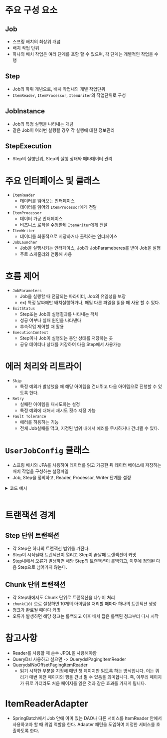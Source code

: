 # 주요 구성 요소
  ## Job
  * 스프링 배치의 최상위 개념
  * 배치 작업 단위
  * 하나의 배치 작업은 여러 단계를 포함 할 수 있으며, 각 단계는 개별적인 작업을 수행
  ## Step
  * Job의 하위 개념으로, 배치 작업내의 개별 작업단위
  * `ItemReader`, `ItemProcessor`, `ItemWriter`의 작업단위로 구성
  ## JobInstance
  * Job의 특정 실행을 나타내는 개념
  * 같은 Job이 여러번 실행될 경우 각 실행에 대한 정보관리
  ## StepExecution
  * Step의 실행단위, Step의 실행 상태와 메타데이터 관리
# 주요 인터페이스 및 클래스
  * `ItemReader`
    * 데이터를 읽어오는 인터페이스
    * 데이터를 읽어와 `ItemProcessor`에게 전달
  * `ItemProcessor`
    * 데이터 가공 인터페이스
    * 비즈니스 로직을 수행한뒤 `ItemWriter`에게 전달
  * `ItemWriter`
    * 데이터를 최종적으로 저장하거나 출력하는 인터페이스
  * `JobLauncher`
    * Job을 실행시키는 인터페이스, Job과 JobParameberes를 받아 Job을 실행
    * 주로 스케줄러와 연동해 사용
# 흐름 제어
* `JobParameters`
  * Job을 실행할 때 전달되는 파라미터, Job의 유일성을 보장
  * ex) 특정 날짜에만 배치실행하거나, 매일 다른 파일을 읽을 때 사용 할 수 있다.
* `ExitStatus`
  * Step또는 Job의 실행결과를 나타내는 객체
  * 성공 여부나 실패 원인을 나타낸다
  * 후속작업 제어할 때 활용
* `ExecutionContext`
  * Step이나 Job이 실행되는 동안 상태를 저장하는 곳
  * 공유 데이터나 상태를 저장하여 다음 Step에서 사용가능
# 에러 처리와 리트라이
* `Skip`
  * 특정 예외가 발생했을 때 해당 아이템을 건너뛰고 다음 아이템으로 진행할 수 있도록 한다.
* `Retry`
  * 실패한 아이템을 재시도하는 설정
  * 특정 예외에 대해서 재시도 횟수 지정 가능
* `Fault Tolerance`
  * 에러를 허용하는 기능
  * 전체 Job실패를 막고, 지정된 범위 내에서 에러를 무시하거나 건너뛸 수 있다. 
# `UserJobConfig` 클래스
* 스프링 배치와 JPA를 사용하여 데이터를 읽고 가공한 뒤 데이터 베이스에 저장하는 배치 작업을 구성하는 설정파일
* Job, Step을 정의하고, Reader, Processor, Writer 단계를 설정
<details>
<summary>코드 예시</summary>

```java
@Configuration
@EnableBatchProcessing
public class UserJobConfig {
    
    private final JobBuilderFactory jobBuilderFactory;
    private final StepBuilderFactory stepBuilderFactory;
    private final UserRepository userRepository;
    private final EntityManagerFactory entityManagerFactory;

    public UserJobConfig(JobBuilderFactory jobBuilderFactory, 
                         StepBuilderFactory stepBuilderFactory, 
                         UserRepository userRepository,
                         EntityManagerFactory entityManagerFactory) {
        this.jobBuilderFactory = jobBuilderFactory;
        this.stepBuilderFactory = stepBuilderFactory;
        this.userRepository = userRepository;
        this.entityManagerFactory = entityManagerFactory;
    }

// Job 설정
    @Bean
public Job userJob() {
    return jobBuilderFactory.get("userJob")
            .start(processUserStep())
            .build();
}


// Step 설정
@Bean
public Step processUserStep() {
    return stepBuilderFactory.get("processUserStep")
            .<User, ProcessedUser>chunk(10)
            .reader(userReader())
            .processor(userProcessor())
            .writer(userWriter())
            .build();
}

// RepositoryItemReader 설정
@Bean
public RepositoryItemReader<User> userReader() {
    RepositoryItemReader<User> reader = new RepositoryItemReader<>();
    reader.setRepository(userRepository);
    reader.setMethodName("findAll");
    reader.setSort(Collections.singletonMap("id", Sort.Direction.ASC));
    return reader;
}

// ItemProcessor 설정
@Bean
public ItemProcessor<User, ProcessedUser> userProcessor() {
    return user -> {
        // 특정 조건을 만족하는 사용자만 상태를 업데이트
        if ("ACTIVE".equals(user.getStatus())) {
            ProcessedUser processedUser = new ProcessedUser();
            processedUser.setName(user.getName());
            processedUser.setEmail(user.getEmail());
            processedUser.setProcessedStatus("PROCESSED");
            return processedUser;
        }
        return null; // null을 리턴하면 해당 데이터는 건너뛰게 됨
    };
}

// JpaItemWriter 설정
@Bean
public ItemWriter<ProcessedUser> userWriter() {
    return new JpaItemWriterBuilder<ProcessedUser>()
            .entityManagerFactory(entityManagerFactory)
            .build();
}
}
```
</details>
<br>

# 트랜잭션 경계
## Step 단위 트랜잭션
* 각 Step은 하나의 트랜잭션 범위를 가진다.
* Step이 시작될때 트랜잭션이 열리고 Step이 끝날때 트랜잭션이 커밋
* Step내에서 오류가 발생하면 해당 Step의 트랜잭션이 롤백되고, 이후에 정의된 다음 Step으로 넘어가지 않는다.
## Chunk 단위 트랜잭션
* 각 Step내에서도 Chunk 단위로 트랜잭션을 나누어 처리
* `chunk(10)` 으로 설정하면 10개의 아이템을 처리할 때마다 하나의 트랜잭션 생성
* 청크가 완료될 때마다 커밋
* 오류가 발생하면 해당 청크는 롤백되고 이후 배치 잡은 롤백된 청크부터 다시 시작

# 참고사항
* Reader를 사용할 때 순수 JPQL을 사용해야함
* QueryDsl 사용하고 싶으면 -> QuerydslPagingItemReader
* QuerydslNoOffsetPagingItemReader
  * 읽기 시작한 부분을 지정해 매번 첫 페이지만 읽도록 하는 방식입니다. 이는 쿼리가 매번 이전 페이지의 행을 건너 뛸 수 있음을 의미합니다. 즉, 아무리 페이지가 뒤로 가더라도 처음 페이지를 읽은 것과 같은 효과를 가지게 됩니다. 

# ItemReaderAdapter
* SpringBatch에서 Job 안에 이미 있는 DAO나 다른 서비스를 ItemReader 안에서 사용하고자 할 때 위임 역할을 한다. Adapter 패턴을 도입하여 지정한 서비스를 호출하도록 한다.
